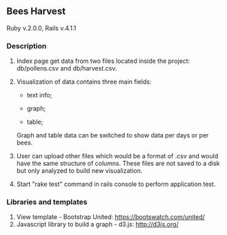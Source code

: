 ## Bees Harvest ##

Ruby v.2.0.0, Rails v.4.1.1

### Description ###

1. Index page get data from two files located inside the project: db/pollens.csv and db/harvest.csv.

2. Visualization of data contains three main fields:

   - text info;
   
   - graph;
   
   - table;
   
   Graph and table data can be switched to show data per days or per bees.
   
3. User can upload other files which would be a format of .csv and would have the same structure of columns. These files are not saved to a disk but only analyzed to build new visualization.

4. Start "rake test" command in rails console to perform application test.

### Libraries and templates ###

1. View template - Bootstrap United: https://bootswatch.com/united/
2. Javascript library to build a graph - d3.js: http://d3js.org/

